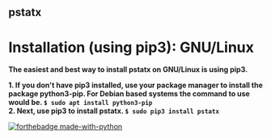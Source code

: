 ## pstatx

Installation (using pip3): GNU/Linux
=======================================================================================================================

**The easiest and best way to install pstatx on GNU/Linux is using pip3.**  

**1. If you don't have pip3 installed, use your package manager to install the package python3-pip. For Debian based systems the command to use would be. `$ sudo apt install python3-pip`**  
**2. Next, use pip3 to install pstatx. `$ sudo pip3 install pstatx`**  

[![forthebadge made-with-python](http://ForTheBadge.com/images/badges/made-with-python.svg)](https://www.python.org/)
